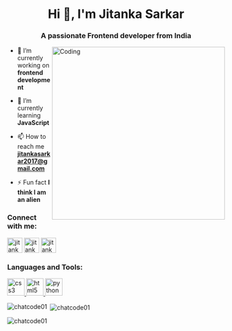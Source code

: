 <h1 align="center">Hi 👋, I'm Jitanka Sarkar</h1>
<h3 align="center">A passionate Frontend developer from India</h3>
<img align="right" alt="Coding" width="400" src="https://ampron.eu/wp-content/uploads/2019/01/code-developer.gif">



- 🔭 I’m currently working on **frontend development**

- 🌱 I’m currently learning **JavaScript**

- 📫 How to reach me **jitankasarkar2017@gmail.com**

- ⚡ Fun fact **I think I am an alien**

<h3 align="left">Connect with me:</h3>
<p align="left">
<a href="https://twitter.com/jitanka0" target="blank"><img align="center" src="https://cdn-icons-png.flaticon.com/128/733/733579.png" alt="jitanka0" height="35" width="35" /></a>
<a href="https://linkedin.com/in/jitanka sarkar" target="blank"><img align="center" src="https://cdn-icons-png.flaticon.com/128/3536/3536505.png" alt="jitanka sarkar" height="35" width="35" /></a>
<a href="https://instagram.com/jitanka_01" target="blank"><img align="center" src="https://cdn-icons-png.flaticon.com/128/2111/2111463.png" alt="jitanka_01" height="35" width="35" /></a>
</p>

<h3 align="left">Languages and Tools:</h3>
<p align="left"> <a href="https://www.w3schools.com/css/" target="_blank" rel="noreferrer"> <img src="https://cdn-icons-png.flaticon.com/128/732/732190.png" alt="css3" width="40" height="40"/> </a> <a href="https://www.w3.org/html/" target="_blank" rel="noreferrer"> <img src="https://cdn-icons-png.flaticon.com/128/1051/1051277.png" alt="html5" width="40" height="40"/> </a> <a href="https://www.python.org" target="_blank" rel="noreferrer"> <img src="https://cdn-icons-png.flaticon.com/128/5968/5968350.png" alt="python" width="40" height="40"/> </a> </p>

<p><img align="left" src="https://github-readme-stats.vercel.app/api/top-langs?username=chatcode01&show_icons=true&locale=en&layout=compact" alt="chatcode01" /></p>

<p>&nbsp;<img align="center" src="https://github-readme-stats.vercel.app/api?username=chatcode01&show_icons=true&locale=en" alt="chatcode01" /></p>

<p><img align="center" src="https://github-readme-streak-stats.herokuapp.com/?user=chatcode01&" alt="chatcode01" /></p>


